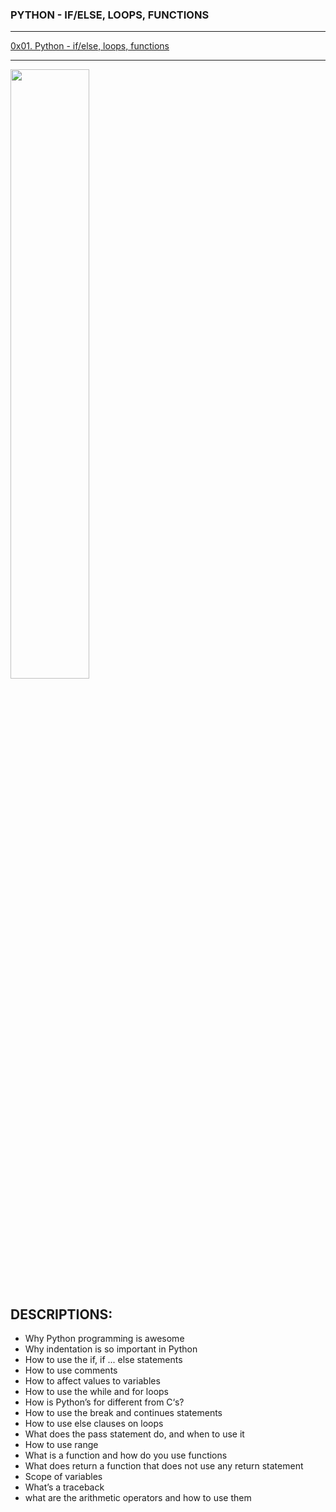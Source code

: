 <h3>PYTHON - IF/ELSE, LOOPS, FUNCTIONS </h3>
<hr>
<a href="https://alx-intranet.hbtn.io/projects/233">0x01. Python - if/else, loops, functions </a>
<hr>
<img src="https://s3.amazonaws.com/intranet-projects-files/holbertonschool-higher-level_programming+/233/code.png" width="50%">
<h2>DESCRIPTIONS: </h2>

  * Why Python programming is awesome
  * Why indentation is so important in Python
  * How to use the if, if ... else statements
  * How to use comments
  * How to affect values to variables
  * How to use the while and for loops
  * How is Python’s for different from C‘s?
  * How to use the break and continues statements
  * How to use else clauses on loops
  * What does the pass statement do, and when to use it
  * How to use range
  * What is a function and how do you use functions
  * What does return a function that does not use any return statement
  * Scope of variables
  * What’s a traceback
  * what are the arithmetic operators and how to use them
